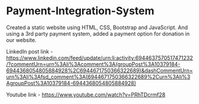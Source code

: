 # Payment-Integration-System

Created a static website using HTML, CSS, Bootstrap and JavaScript. And using a 3rd party payment system, added a payment option for donation in our website.


LinkedIn post link - https://www.linkedin.com/feed/update/urn:li:activity:6944637570517471232/?commentUrn=urn%3Ali%3Acomment%3A(groupPost%3A10379184-6944368054805884928%2C6944671750366322689)&dashCommentUrn=urn%3Ali%3Afsd_comment%3A(6944671750366322689%2Curn%3Ali%3AgroupPost%3A10379184-6944368054805884928)

Youtube link - https://www.youtube.com/watch?v=PRhTDcrmf28
